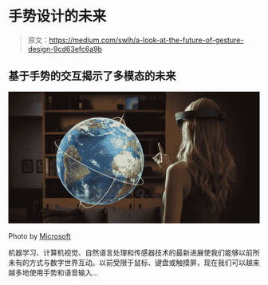 # 手势设计的未来

> 原文：<https://medium.com/swlh/a-look-at-the-future-of-gesture-design-9cd63efc6a9b>

## 基于手势的交互揭示了多模态的未来

![](img/d9c827b79f3847ecb3b943859c0dbf28.png)

Photo by [Microsoft](https://docs.microsoft.com/en-us/windows/mixed-reality/gestures)

机器学习、计算机视觉、自然语言处理和传感器技术的最新进展使我们能够以前所未有的方式与数字世界互动。以前受限于鼠标、键盘或触摸屏，现在我们可以越来越多地使用手势和语音输入…